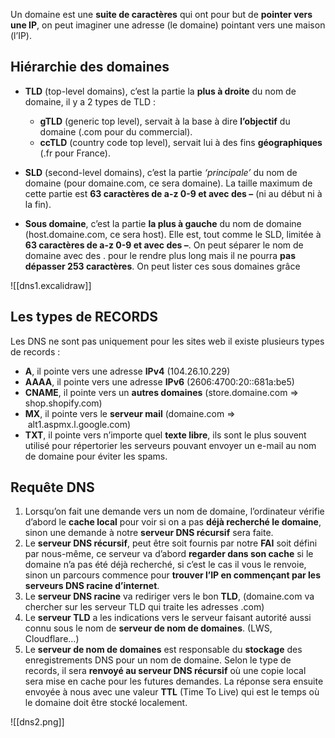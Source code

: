 Un domaine est une **suite de caractères** qui ont pour but de **pointer vers une IP**, on peut imaginer une
adresse (le domaine) pointant vers une maison (l’IP).

## __Hiérarchie des domaines__

- **TLD** (top-level domains), c’est la partie la **plus à droite** du nom de domaine, il y a 2 types de TLD :
	- **gTLD** (generic top level), servait à la base à dire **l’objectif** du domaine (.com pour du commercial).
	- **ccTLD** (country code top level), servait lui à des fins **géographiques** (.fr pour France).

- **SLD** (second-level domains), c’est la partie *‘principale’* du nom de domaine (pour domaine.com, ce sera domaine). La taille maximum de cette partie est **63 caractères de a-z 0-9 et avec des –** (ni au début ni à la fin).

- **Sous domaine**, c’est la partie **la plus à gauche** du nom de domaine (host.domaine.com, ce sera host). Elle est, tout comme le SLD, limitée à **63 caractères de a-z 0-9 et avec des –**. On peut séparer le nom de domaine avec des . pour le rendre plus long mais il ne pourra **pas dépasser 253 caractères**. On peut lister ces sous domaines grâce 

![[dns1.excalidraw]]

## __Les types de RECORDS__

Les DNS ne sont pas uniquement pour les sites web il existe plusieurs types de records :
- **A**, il pointe vers une adresse **IPv4** (104.26.10.229)
- **AAAA**, il pointe vers une adresse **IPv6** (2606:4700:20::681a:be5)
- **CNAME**, il pointe vers un **autres domaines** (store.domaine.com => shop.shopify.com)
- **MX**, il pointe vers le **serveur mail** (domaine.com =>  alt1.aspmx.l.google.com)
- **TXT**, il pointe vers n’importe quel **texte libre**, ils sont le plus souvent utilisé pour répertorier les serveurs pouvant envoyer un e-mail au nom de domaine pour éviter les spams.

## __Requête DNS__

1) Lorsqu’on fait une demande vers un nom de domaine, l’ordinateur vérifie d’abord le **cache local** pour voir si on a pas **déjà recherché le domaine**, sinon une demande à notre **serveur DNS récursif** sera faite.
2) Le **serveur DNS récursif**, peut être soit fournis par notre **FAI** soit défini par nous-même, ce serveur va d’abord **regarder dans son cache** si le domaine n’a pas été déjà recherché, si c’est le cas il vous le renvoie, sinon un parcours commence pour **trouver l’IP en commençant par les serveurs DNS racine d’internet**.
3) Le **serveur DNS racine** va rediriger vers le bon **TLD**, (domaine.com va chercher sur les serveur TLD qui traite les adresses .com)
4) Le **serveur TLD** a les indications vers le serveur faisant autorité aussi connu sous le nom de **serveur de nom de domaines**. (LWS, Cloudflare…)
5) Le **serveur de nom de domaines** est responsable du **stockage** des enregistrements DNS pour un nom de domaine. Selon le type de records, il sera **renvoyé au serveur DNS récursif** où une copie local sera mise en cache pour les futures demandes. La réponse sera ensuite envoyée à nous avec une valeur **TTL** (Time To Live) qui est le temps où le domaine doit être stocké localement.

![[dns2.png]]